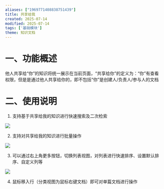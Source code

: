 ```yaml
---
aliases: ["1969771408838751439"]
title: 共享给我
created: 2025-07-14
modified: 2025-07-14
tags: ['基础模块']
theme: 知识文档
---
```


# 一、**功能概述**

他人共享给“你”的知识将统一展示在当前页面，“共享给你”的定义为：“你”有查看权限，但是是通过他人共享给你的，即不包括“你”是创建人/负责人/参与人的文档

# 二、**使用说明**

1. 支持基于共享给我的知识进行快速搜索及二次检索

![](https://myhelpdoc.oss-cn-heyuan.aliyuncs.com/mdimages/3abfee24abfa620b7f13aeaadd07cb60.jpg)

2. 支持对共享给我的知识进行批量操作

![](https://myhelpdoc.oss-cn-heyuan.aliyuncs.com/mdimages/227a86d043a5a6907865d985985a2ac5.jpg)

3. 可以通过右上角更多按钮，切换列表视图，对列表进行快速排序、设置默认排序、自定义列等

![](https://myhelpdoc.oss-cn-heyuan.aliyuncs.com/mdimages/b3f2ef631fdab5674aec2ed159969dfd.jpg)

4. 鼠标移入行（分类视图为鼠标右键文档）即可对单篇文档进行操作

